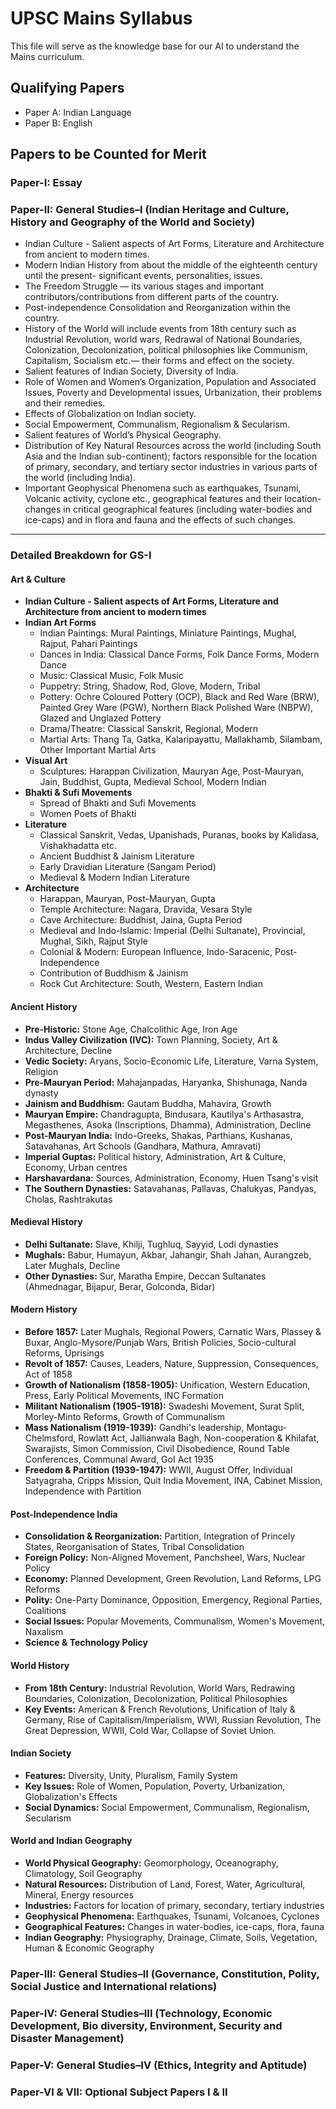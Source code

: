 # UPSC Mains Syllabus

This file will serve as the knowledge base for our AI to understand the Mains curriculum.

## Qualifying Papers

*   Paper A: Indian Language
*   Paper B: English

## Papers to be Counted for Merit

### **Paper-I: Essay**

### **Paper-II: General Studies–I** (Indian Heritage and Culture, History and Geography of the World and Society)

- Indian Culture - Salient aspects of Art Forms, Literature and Architecture from ancient to modern times.
- Modern Indian History from about the middle of the eighteenth century until the present- significant events, personalities, issues.
- The Freedom Struggle — its various stages and important contributors/contributions from different parts of the country.
- Post-independence Consolidation and Reorganization within the country.
- History of the World will include events from 18th century such as Industrial Revolution, world wars, Redrawal of National Boundaries, Colonization, Decolonization, political philosophies like Communism, Capitalism, Socialism etc.— their forms and effect on the society.
- Salient features of Indian Society, Diversity of India.
- Role of Women and Women’s Organization, Population and Associated Issues, Poverty and Developmental issues, Urbanization, their problems and their remedies.
- Effects of Globalization on Indian society.
- Social Empowerment, Communalism, Regionalism & Secularism.
- Salient features of World’s Physical Geography.
- Distribution of Key Natural Resources across the world (including South Asia and the Indian sub-continent); factors responsible for the location of primary, secondary, and tertiary sector industries in various parts of the world (including India).
- Important Geophysical Phenomena such as earthquakes, Tsunami, Volcanic activity, cyclone etc., geographical features and their location-changes in critical geographical features (including water-bodies and ice-caps) and in flora and fauna and the effects of such changes.

---
### **Detailed Breakdown for GS-I**

#### Art & Culture
- **Indian Culture - Salient aspects of Art Forms, Literature and Architecture from ancient to modern times**
- **Indian Art Forms**
    - Indian Paintings: Mural Paintings, Miniature Paintings, Mughal, Rajput, Pahari Paintings
    - Dances in India: Classical Dance Forms, Folk Dance Forms, Modern Dance
    - Music: Classical Music, Folk Music
    - Puppetry: String, Shadow, Rod, Glove, Modern, Tribal
    - Pottery: Ochre Coloured Pottery (OCP), Black and Red Ware (BRW), Painted Grey Ware (PGW), Northern Black Polished Ware (NBPW), Glazed and Unglazed Pottery
    - Drama/Theatre: Classical Sanskrit, Regional, Modern
    - Martial Arts: Thang Ta, Gatka, Kalaripayattu, Mallakhamb, Silambam, Other Important Martial Arts
- **Visual Art**
    - Sculptures: Harappan Civilization, Mauryan Age, Post-Mauryan, Jain, Buddhist, Gupta, Medieval School, Modern Indian
- **Bhakti & Sufi Movements**
    - Spread of Bhakti and Sufi Movements
    - Women Poets of Bhakti
- **Literature**
    - Classical Sanskrit, Vedas, Upanishads, Puranas, books by Kalidasa, Vishakhadatta etc.
    - Ancient Buddhist & Jainism Literature
    - Early Dravidian Literature (Sangam Period)
    - Medieval & Modern Indian Literature
- **Architecture**
    - Harappan, Mauryan, Post-Mauryan, Gupta
    - Temple Architecture: Nagara, Dravida, Vesara Style
    - Cave Architecture: Buddhist, Jaina, Gupta Period
    - Medieval and Indo-Islamic: Imperial (Delhi Sultanate), Provincial, Mughal, Sikh, Rajput Style
    - Colonial & Modern: European Influence, Indo-Saracenic, Post-Independence
    - Contribution of Buddhism & Jainism
    - Rock Cut Architecture: South, Western, Eastern Indian

#### Ancient History
- **Pre-Historic:** Stone Age, Chalcolithic Age, Iron Age
- **Indus Valley Civilization (IVC):** Town Planning, Society, Art & Architecture, Decline
- **Vedic Society:** Aryans, Socio-Economic Life, Literature, Varna System, Religion
- **Pre-Mauryan Period:** Mahajanpadas, Haryanka, Shishunaga, Nanda dynasty
- **Jainism and Buddhism:** Gautam Buddha, Mahavira, Growth
- **Mauryan Empire:** Chandragupta, Bindusara, Kautilya's Arthasastra, Megasthenes, Asoka (Inscriptions, Dhamma), Administration, Decline
- **Post-Mauryan India:** Indo-Greeks, Shakas, Parthians, Kushanas, Satavahanas, Art Schools (Gandhara, Mathura, Amravati)
- **Imperial Guptas:** Political history, Administration, Art & Culture, Economy, Urban centres
- **Harshavardana:** Sources, Administration, Economy, Huen Tsang's visit
- **The Southern Dynasties:** Satavahanas, Pallavas, Chalukyas, Pandyas, Cholas, Rashtrakutas

#### Medieval History
- **Delhi Sultanate:** Slave, Khilji, Tughluq, Sayyid, Lodi dynasties
- **Mughals:** Babur, Humayun, Akbar, Jahangir, Shah Jahan, Aurangzeb, Later Mughals, Decline
- **Other Dynasties:** Sur, Maratha Empire, Deccan Sultanates (Ahmednagar, Bijapur, Berar, Golconda, Bidar)

#### Modern History
- **Before 1857:** Later Mughals, Regional Powers, Carnatic Wars, Plassey & Buxar, Anglo-Mysore/Punjab Wars, British Policies, Socio-cultural Reforms, Uprisings
- **Revolt of 1857:** Causes, Leaders, Nature, Suppression, Consequences, Act of 1858
- **Growth of Nationalism (1858-1905):** Unification, Western Education, Press, Early Political Movements, INC Formation
- **Militant Nationalism (1905-1918):** Swadeshi Movement, Surat Split, Morley-Minto Reforms, Growth of Communalism
- **Mass Nationalism (1919-1939):** Gandhi's leadership, Montagu-Chelmsford, Rowlatt Act, Jallianwala Bagh, Non-cooperation & Khilafat, Swarajists, Simon Commission, Civil Disobedience, Round Table Conferences, Communal Award, GoI Act 1935
- **Freedom & Partition (1939-1947):** WWII, August Offer, Individual Satyagraha, Cripps Mission, Quit India Movement, INA, Cabinet Mission, Independence with Partition

#### Post-Independence India
- **Consolidation & Reorganization:** Partition, Integration of Princely States, Reorganisation of States, Tribal Consolidation
- **Foreign Policy:** Non-Aligned Movement, Panchsheel, Wars, Nuclear Policy
- **Economy:** Planned Development, Green Revolution, Land Reforms, LPG Reforms
- **Polity:** One-Party Dominance, Opposition, Emergency, Regional Parties, Coalitions
- **Social Issues:** Popular Movements, Communalism, Women's Movement, Naxalism
- **Science & Technology Policy**

#### World History
- **From 18th Century:** Industrial Revolution, World Wars, Redrawing Boundaries, Colonization, Decolonization, Political Philosophies
- **Key Events:** American & French Revolutions, Unification of Italy & Germany, Rise of Capitalism/Imperialism, WWI, Russian Revolution, The Great Depression, WWII, Cold War, Collapse of Soviet Union.

#### Indian Society
- **Features:** Diversity, Unity, Pluralism, Family System
- **Key Issues:** Role of Women, Population, Poverty, Urbanization, Globalization's Effects
- **Social Dynamics:** Social Empowerment, Communalism, Regionalism, Secularism

#### World and Indian Geography
- **World Physical Geography:** Geomorphology, Oceanography, Climatology, Soil Geography
- **Natural Resources:** Distribution of Land, Forest, Water, Agricultural, Mineral, Energy resources
- **Industries:** Factors for location of primary, secondary, tertiary industries
- **Geophysical Phenomena:** Earthquakes, Tsunami, Volcanoes, Cyclones
- **Geographical Features:** Changes in water-bodies, ice-caps, flora, fauna
- **Indian Geography:** Physiography, Drainage, Climate, Soils, Vegetation, Human & Economic Geography

### **Paper-III: General Studies–II** (Governance, Constitution, Polity, Social Justice and International relations)

### **Paper-IV: General Studies–III** (Technology, Economic Development, Bio diversity, Environment, Security and Disaster Management)

### **Paper-V: General Studies–IV** (Ethics, Integrity and Aptitude)

### **Paper-VI & VII: Optional Subject Papers I & II**
